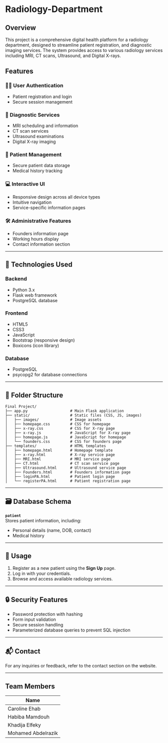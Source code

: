 # Radiology-Department

## Overview

This project is a comprehensive digital health platform for a radiology department, designed to streamline patient registration, and diagnostic imaging services. The system provides access to various radiology services including MRI, CT scans, Ultrasound, and Digital X-rays.

## Features

### 🧑‍⚕️ User Authentication
- Patient registration and login
- Secure session management

### 🏥 Diagnostic Services
- MRI scheduling and information
- CT scan services
- Ultrasound examinations
- Digital X-ray imaging

### 👤 Patient Management
- Secure patient data storage
- Medical history tracking

### 💻 Interactive UI
- Responsive design across all device types
- Intuitive navigation
- Service-specific information pages

### 🛠️ Administrative Features
- Founders information page
- Working hours display
- Contact information section

---

## 🧰 Technologies Used

### Backend
- Python 3.x
- Flask web framework
- PostgreSQL database

### Frontend
- HTML5
- CSS3
- JavaScript
- Bootstrap (responsive design)
- Boxicons (icon library)

### Database
- PostgreSQL 
- psycopg2 for database connections

---

## 📁 Folder Structure
```
Final Project/
├── app.py                   # Main Flask application
├── static/                  # Static files (CSS, JS, images)
│   ├── images/              # Image assets
│   ├── homepage.css         # CSS for homepage
│   ├── x-ray.css            # CSS for X-ray page
│   ├── x-ray.js             # JavaScript for X-ray page
│   ├── homepage.js          # JavaScript for homepage
│   └── founders.css         # CSS for founders page
├── templates/               # HTML templates
│   ├── homepage.html        # Homepage template
│   ├── x-ray.html           # X-ray service page
│   ├── MRI.html             # MRI service page
│   ├── CT.html              # CT scan service page
│   ├── Ultrasound.html      # Ultrasound service page
│   ├── Founders.html        # Founders information page
│   ├── loginPA.html         # Patient login page
│   └── registerPA.html      # Patient registration page
```

---

## 🗃️ Database Schema

**`patient`**  
Stores patient information, including:
- Personal details (name, DOB, contact)
- Medical history

---

## 🚀 Usage

1. Register as a new patient using the **Sign Up** page.
2. Log in with your credentials.
3. Browse and access available radiology services.

---

## 🔒 Security Features

- Password protection with hashing
- Form input validation
- Secure session handling
- Parameterized database queries to prevent SQL injection

---

## 📬 Contact

For any inquiries or feedback, refer to the contact section on the website.

---

## Team Members

| Name               | 
| ------------------ | 
| Caroline Ehab      | 
| Habiba Mamdouh     | 
| Khadija Elfeky     | 
| Mohamed Abdelrazik | 
